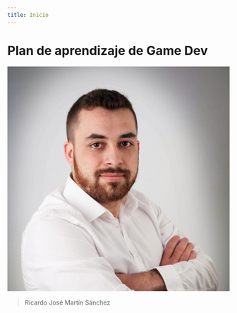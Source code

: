 ```yaml
---
title: Inicio
---
```


# Plan de aprendizaje de Game Dev

![Success](./assets/ricardo.jpg)

> Ricardo José Martín Sánchez
